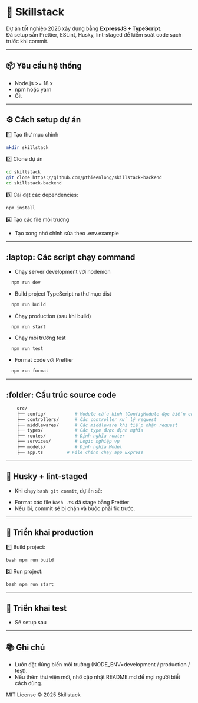# 🚀 Skillstack
Dự án tốt nghiệp 2026 xây dựng bằng **ExpressJS + TypeScript**.  
Đã setup sẵn Prettier, ESLint, Husky, lint-staged để kiểm soát code sạch trước khi commit.

---

## :package: Yêu cầu hệ thống

- Node.js >= 18.x
- npm hoặc yarn
- Git

---

## ⚙️ Cách setup dự án

:one: Tạo thư mục chính

```bash
mkdir skillstack
```

:two: Clone dự án

```bash
cd skillstack
git clone https://github.com/pthieenlong/skillstack-backend
cd skillstack-backend
```

:three: Cài đặt các dependencies:

```bash
npm install
``` 

:four: Tạo các file môi trường

- Tạo xong nhớ chỉnh sửa theo .env.example

---

## :laptop: Các script chạy command

- 	Chạy server development với nodemon

```bash
  npm run dev
```

- 	Build project TypeScript ra thư mục dist

```bash
  npm run build
```

- 	Chạy production (sau khi build)
```bash
  npm run start
```

- 	Chạy môi trường test

```bash
  npm run test
```

- 	Format code với Prettier

```bash
  npm run format
```

---

## :folder: Cấu trúc source code

```bash
    src/
    ├── config/           # Module cấu hình (ConfigModule đọc biến env)
    ├── controllers/      # Các controller xử lý request
    ├── middlewares/      # Các middleware khi tiếp nhận request
    ├── types/            # Các type được định nghĩa
    ├── routes/           # Định nghĩa router
    ├── services/         # Logic nghiệp vụ
    ├── models/           # Định nghĩa Model
    ├── app.ts         # File chính chạy app Express
```

---

## :wrench: Husky + lint-staged

* Khi chạy ```bash git commit```, dự án sẽ:
- Format các file ```bash .ts``` đã stage bằng Prettier
- Nếu lỗi, commit sẽ bị chặn và buộc phải fix trước.

---

## :rocket: Triển khai production

:one: Build project:

```bash npm run build```

:two: Run project:

```bash npm run start```

---

## :rocket: Triển khai test

- Sẽ setup sau

---

## :books:  Ghi chú

- Luôn đặt đúng biến môi trường (NODE_ENV=development / production / test).
- Nếu thêm thư viện mới, nhớ cập nhật README.md để mọi người biết cách dùng.

MIT License © 2025 Skillstack